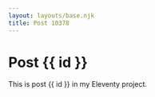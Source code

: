 ```yaml
---
layout: layouts/base.njk
title: Post 10378
---
```


# Post {{ id }}

This is post {{ id }} in my Eleventy project.
